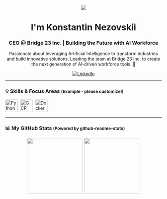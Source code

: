 <p align="center">
  <img src="https://capsule-render.vercel.app/api?type=waving&color=gradient&height=120&text=Hi%20there!%20%F0%9F%91%8B&animation=fadeIn&fontSize=35&fontAlignY=40" />
</p>

<h1 align="center">I'm Konstantin Nezovskii</h1>
<h3 align="center">CEO @ Bridge 23 Inc. | Building the Future with AI Workforce</h3>

<p align="center">
  Passionate about leveraging Artificial Intelligence to transform industries and build innovative solutions. Leading the team at Bridge 23 Inc. to create the next generation of AI-driven workforce tools. 🚀
  <!-- TODO: Customize this section further with specific mission/vision if desired -->
</p>

<p align="center">
  <a href="https://www.linkedin.com/in/nezovskii/" target="_blank"><img src="https://img.shields.io/badge/LinkedIn-0077B5?style=for-the-badge&logo=linkedin&logoColor=white" alt="LinkedIn"/></a>
  <!-- TODO: Add other links like Company Website, Twitter, Blog using similar badges -->
  <!-- Example: <a href="[YOUR_COMPANY_URL]" target="_blank"><img src="https://img.shields.io/badge/Website-YourColor?style=for-the-badge&logo=YourLogo&logoColor=white" alt="Website"/></a> -->
</p>

---

### 💡 Skills & Focus Areas <small>(Example - please customize!)</small>

<p align="left">
  <!-- TODO: Add relevant skills using DevIcons: https://devicon.dev/ -->
  <!-- Examples: AI Strategy, ML Concepts, Cloud, Specific frameworks if applicable -->
  <img src="https://cdn.jsdelivr.net/gh/devicons/devicon/icons/python/python-original.svg" alt="Python" width="40" height="40"/>&nbsp;
  <img src="https://cdn.jsdelivr.net/gh/devicons/devicon/icons/googlecloud/googlecloud-original.svg" alt="GCP" width="40" height="40"/>&nbsp;
  <img src="https://cdn.jsdelivr.net/gh/devicons/devicon/icons/docker/docker-original.svg" alt="Docker" width="40" height="40"/>&nbsp;
  <!-- Add more relevant icons based on your expertise -->
</p>

---

### 📊 My GitHub Stats <small>(Powered by github-readme-stats)</small>

<p align="center">
  <!-- TODO: Replace [YOUR_GITHUB_USERNAME] with your actual GitHub username -->
  <img height="180em" src="https://github-readme-stats.vercel.app/api?username=nezovskii&show_icons=true&theme=radical&include_all_commits=true&count_private=true&include_orgs=true"/>
  <img height="180em" src="https://github-readme-stats.vercel.app/api/top-langs/?username=nezovskii&layout=compact&langs_count=8&theme=radical&include_orgs=true"/>
</p>

<!-- You can also add the snake contribution graph here if you like! -->
<!-- See: https://github.com/Platane/snk -->
